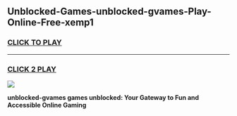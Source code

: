 
## Unblocked-Games-unblocked-gvames-Play-Online-Free-xemp1
<h3>
<a href="https://premium76.site?title=unblocked-gvames&ref=26A">CLICK TO PLAY</a></h3>
<hr>

<h3>
<a href="https://premium76.site?title=unblocked-gvames&ref=26A">CLICK 2 PLAY</a>
  
</h3>

<a href="https://premium76.site?title=unblocked-gvames&ref=26A"><img src="https://clearcache.store/games.png"></a>


**unblocked-gvames games unblocked: Your Gateway to Fun and Accessible Online Gaming**
